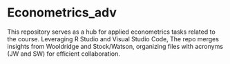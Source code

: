 # Econometrics_adv
This repository serves as a hub for applied econometrics tasks related to the course. Leveraging R Studio and Visual Studio Code, The repo merges insights from Wooldridge and Stock/Watson, organizing files with acronyms (JW and SW) for efficient collaboration.
